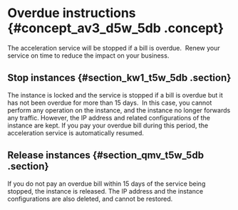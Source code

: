 # Overdue instructions {#concept_av3_d5w_5db .concept}

The acceleration service will be stopped if a bill is overdue.  Renew your service on time to reduce the impact on your business.

## Stop instances {#section_kw1_t5w_5db .section}

The instance is locked and the service is stopped if a bill is overdue but it has not been overdue for more than 15 days.  In this case, you cannot perform any operation on the instance, and the instance no longer forwards any traffic. However, the IP address and related configurations of the instance are kept. If you pay your overdue bill during this period, the acceleration service is automatically resumed.

## Release instances {#section_qmv_t5w_5db .section}

If you do not pay an overdue bill within 15 days of the service being stopped, the instance is released. The IP address and the instance configurations are also deleted, and cannot be restored.

